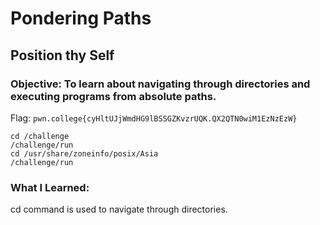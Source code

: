 # Pondering Paths
## Position thy Self

### Objective: To learn about navigating through directories and executing programs from absolute paths.

Flag: `pwn.college{cyHltUJjWmdHG9lBSSGZKvzrUQK.QX2QTN0wiM1EzNzEzW}`

```
cd /challenge
/challenge/run
cd /usr/share/zoneinfo/posix/Asia
/challenge/run
```

### What I Learned:
cd command is used to navigate through directories.

